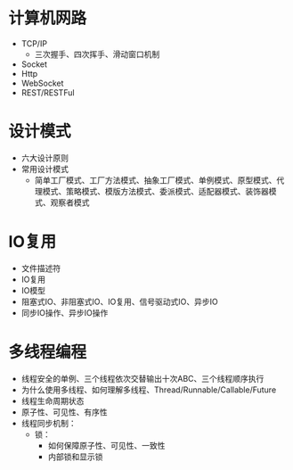 # 计算机网路

* TCP/IP
  * 三次握手、四次挥手、滑动窗口机制
* Socket
* Http
* WebSocket
* REST/RESTFul

# 设计模式

* 六大设计原则
* 常用设计模式
  * 简单工厂模式、工厂方法模式、抽象工厂模式、单例模式、原型模式、代理模式、策略模式、模版方法模式、委派模式、适配器模式、装饰器模式、观察者模式

# IO复用

* 文件描述符
* IO复用
* IO模型
* 阻塞式IO、非阻塞式IO、IO复用、信号驱动式IO、异步IO
* 同步IO操作、异步IO操作

# 多线程编程

* 线程安全的单例、三个线程依次交替输出十次ABC、三个线程顺序执行
* 为什么使用多线程、如何理解多线程、Thread/Runnable/Callable/Future
* 线程生命周期状态
* 原子性、可见性、有序性
* 线程同步机制：
  * 锁：
    * 如何保障原子性、可见性、一致性
    * 内部锁和显示锁



